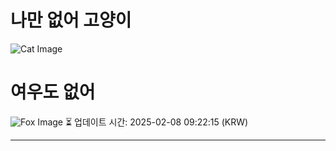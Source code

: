 
# 나만 없어 고양이

![Cat Image](https://cdn2.thecatapi.com/images/h8.jpg)

# 여우도 없어
![Fox Image](https://randomfox.ca/images/30.jpg)
⏳ 업데이트 시간: 2025-02-08 09:22:15 (KRW)

---
